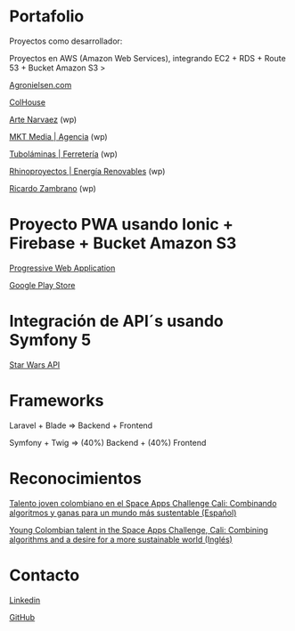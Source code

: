 # Portafolio
Proyectos como desarrollador:

Proyectos en AWS (Amazon Web Services), integrando EC2 + RDS + Route 53 + Bucket Amazon S3 >
<p><a href="https://agronielsen.com/" target="_blank">Agronielsen.com</a></p>
<p><a href="https://colhouse.com.co/" target="_blank">ColHouse</a></p>
<p><a href="https://artenarvaez.com/" target="_blank">Arte Narvaez</a> (wp)</p>
<p><a href="https://mktmedia.co/" target="_blank">MKT Media | Agencia</a> (wp)</p>
<p><a href="https://tubolaminas.com/" target="_blank">Tuboláminas | Ferretería</a> (wp)</p>
<p><a href="https://rhinoproyectos.co/" target="_blank">Rhinoproyectos | Energía Renovables</a> (wp)</p>
<p><a href="https://ricardozambrano.co/" target="_blank">Ricardo Zambrano</a> (wp)</p>

# Proyecto PWA usando Ionic + Firebase + Bucket Amazon S3
<p><a href="https://bit.ly/3b0SrEa" target="_blank">Progressive Web Application</a></p>
<p><a href="https://play.google.com/store/apps/details?id=io.ionic.agronielsen&hl=es&gl=US" target="_blank">Google Play Store</a></p>

# Integración de API´s usando Symfony 5
<p><a href="http://52.214.163.186/symfonymovies/public/" target="_blank">Star Wars API</a></p>

# Frameworks
<p>Laravel + Blade => Backend + Frontend</p>
<p>Symfony + Twig => (40%) Backend + (40%) Frontend</p>

# Reconocimientos
<p><a href="https://servir.ciat.cgiar.org/menciones_especiales_space_apps_challenge_cali/?lang=es" target="_blank">Talento joven colombiano en el Space Apps Challenge Cali: Combinando algoritmos y ganas para un mundo más sustentable (Español)</a></p>
<p><a href="https://servir.ciat.cgiar.org/young-colombian-talent-in-the-space-apps-challenge-cali-combining-algorithms-and-a-desire-for-a-more-sustainable-world/" target="_blank">Young Colombian talent in the Space Apps Challenge, Cali: Combining algorithms and a desire for a more sustainable world (Inglés)</a></p>

# Contacto
<p><a href="https://www.linkedin.com/in/ricardo-zambrano-381ba711/" target="_blank">Linkedin</a></p>
<p><a href="https://github.com/ricaza81" target="_blank">GitHub</a></p>
